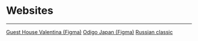 # Websites

________________________________________

[Guest House Valentina (Figma)](https://tuna0007.github.io/guestHouse)
[Odigo Japan (Figma)](https://tuna0007.github.io/japan)
[Russian classic](tuna0007.github.io/panelka)

